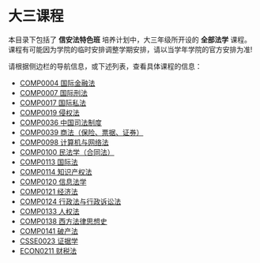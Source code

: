 # 大三课程

本目录下包括了 **信安法特色班** 培养计划中，大三年级所开设的 **全部法学** 课程。课程有可能因为学院的临时安排调整学期安排，请以当学年学院的官方安排为准!

请根据侧边栏的导航信息，或下述列表，查看具体课程的信息：

- [COMP0004 国际金融法](/courses_law/grade-3/COMP0004)
- [COMP0007 国际刑法](/courses_law/grade-3/COMP0007)
- [COMP0017 国际私法](/courses_law/grade-3/COMP0017)
- [COMP0019 侵权法](/courses_law/grade-3/COMP0019)
- [COMP0036 中国司法制度](/courses_law/grade-3/COMP0036)
- [COMP0039 商法（保险、票据、证券）](/courses_law/grade-3/COMP0039)
- [COMP0098 计算机与网络法](/courses_law/grade-3/COMP0098)
- [COMP0100 民法学（合同法）](/courses_law/grade-3/COMP0100)
- [COMP0113 国际法](/courses_law/grade-3/COMP0113)
- [COMP0114 知识产权法](/courses_law/grade-3/COMP0114)
- [COMP0120 信息法学](/courses_law/grade-3/COMP0120)
- [COMP0121 经济法](/courses_law/grade-3/COMP0121)
- [COMP0124 行政法与行政诉讼法](/courses_law/grade-3/COMP0124)
- [COMP0133 人权法](/courses_law/grade-3/COMP0133)
- [COMP0138 西方法律思想史](/courses_law/grade-3/COMP0138)
- [COMP0141 破产法](/courses_law/grade-3/COMP0141)
- [CSSE0023 证据学](/courses_law/grade-3/CSSE0023)
- [ECON0211 财税法](/courses_law/grade-3/ECON0211)